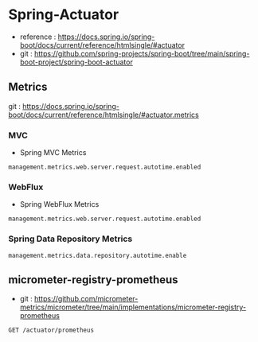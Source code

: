 # Spring-Actuator

- reference : https://docs.spring.io/spring-boot/docs/current/reference/htmlsingle/#actuator
- git : https://github.com/spring-projects/spring-boot/tree/main/spring-boot-project/spring-boot-actuator


## Metrics

git : https://docs.spring.io/spring-boot/docs/current/reference/htmlsingle/#actuator.metrics

### MVC

- Spring MVC Metrics
~~~
management.metrics.web.server.request.autotime.enabled
~~~

### WebFlux
- Spring WebFlux Metrics
~~~
management.metrics.web.server.request.autotime.enabled
~~~


### Spring Data Repository Metrics
~~~
management.metrics.data.repository.autotime.enable
~~~





## micrometer-registry-prometheus

- git : https://github.com/micrometer-metrics/micrometer/tree/main/implementations/micrometer-registry-prometheus

~~~
GET /actuator/prometheus
~~~

